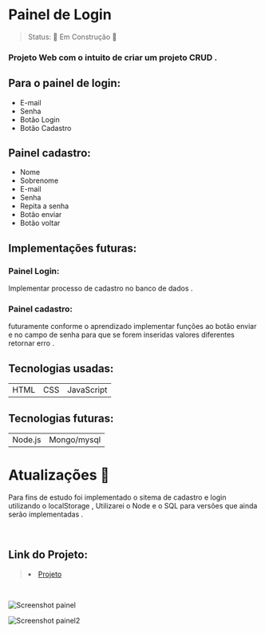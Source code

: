 <h1> Painel de Login </h1>

> Status: 🚧 Em Construção 🚧


### Projeto Web com o intuito de criar um projeto CRUD .

## Para o painel de login:


+ E-mail
+ Senha
+ Botão Login 
+ Botão Cadastro



## Painel cadastro:

+ Nome
+ Sobrenome
+ E-mail
+ Senha
+ Repita a senha
+ Botão enviar
+ Botão voltar 


## Implementações futuras:


### Painel Login:

Implementar processo de cadastro no banco de dados .

### Painel cadastro:

futuramente conforme o aprendizado implementar funções ao botão enviar e no campo de senha para que se forem inseridas valores diferentes retornar erro . 

## Tecnologias usadas:

<table>
<tr>
<td>HTML</td>
<td>CSS</td>
<td>JavaScript</td>

</tr>
</table>

## Tecnologias futuras:


<table>
<tr>
<td>Node.js</td>
<td>Mongo/mysql</td>
</tr>
</table>


# Atualizações 🚧

Para fins de estudo foi implementado o sitema de cadastro e login utilizando o localStorage , Utilizarei o Node e o SQL para versões que ainda serão implementadas .


<br>

## Link do Projeto:


> <li> <a href="https://wluqui.dev/projetos/painel/index.html" target="_blank" > Projeto <a>

<br>




![Screenshot painel](https://user-images.githubusercontent.com/88260564/147722670-e3cd4a57-429c-4cd6-9183-d75468e87d2e.jpg)
  
![Screenshot painel2](https://user-images.githubusercontent.com/88260564/147722674-dfb92a98-d09c-43d1-bafb-d24d79ea7255.jpg)
